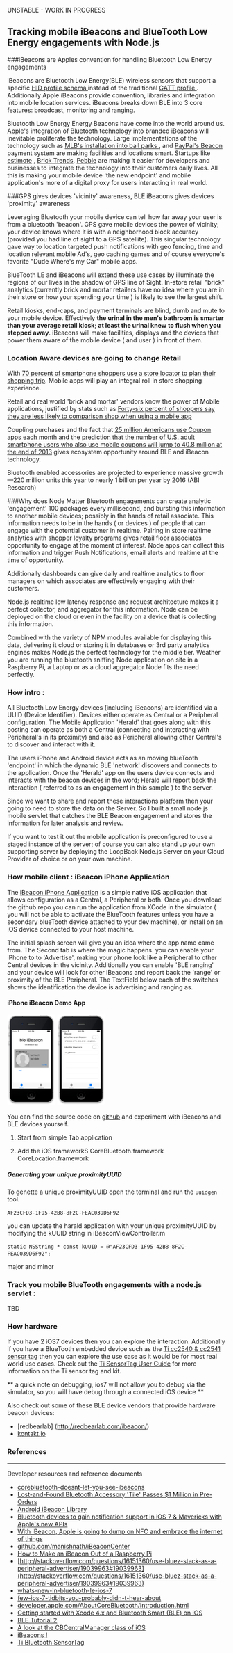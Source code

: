 
UNSTABLE - WORK IN PROGRESS


Tracking mobile iBeacons and BlueTooth Low Energy engagements with Node.js
--

###iBeacons are Apples convention for handling Bluetooth Low Energy engagements

iBeacons are Bluetooth Low Energy(BLE) wireless sensors that support a specific [HID profile schema ](https://developer.bluetooth.org/TechnologyOverview/Pages/HID.aspx) instead of the traditional [GATT profile ](http://en.wikipedia.org/wiki/Bluetooth_profile#Attribute_Profile_.28ATT.29).  Additionally Apple iBeacons provide convention, libraries and integration into mobile location services.  iBeacons breaks down BLE into 3 core features: broadcast, monitoring and ranging.

Bluetooth Low Energy Energy Beacons have come into the world around us.  Apple's integration of Bluetooth technology into branded iBeacons will inevitable proliferate the technology.  Large implementations of the technology such as [ MLB's installation into ball parks ](http://techcrunch.com/2013/09/29/mlbs-ibeacon-experiment-may-signal-a-whole-new-ball-game-for-location-tracking/), and [PayPal's Beacon ](https://www.paypal.com/us/webapps/mpp/beacon ) payment system are making facilities and locations smart. Startups like [estimote](http://estimote.com) , [Brick Trends](http://bricktrends.com), [Pebble](http://pebble.com) are making it easier for developers and businesses to integrate the technology into their customers daily lives.  All this is making your mobile device 'the new endpoint' and mobile application's more of a digital proxy for users interacting in real world.

###GPS gives devices 'vicinity' awareness, BLE iBeacons gives devices 'proximity' awareness

Leveraging Bluetooth your mobile device can tell how far away your user is from a bluetooth 'beacon'.  GPS gave mobile devices the power of vicinity; your device knows where it is with a neighborhood block accuracy (provided you had line of sight to a GPS satellite).  This singular technology gave way to location targeted push notifications with geo fencing, time and location relevant mobile Ad's, geo caching games and of course everyone's favorite "Dude Where's my Car" mobile apps.

BlueTooth LE and iBeacons will extend these use cases by illuminate the regions of our lives in the shadow of GPS line of Sight.  In-store retail "brick" analytics (currently brick and mortar retailers have no idea where you are in their store or how your spending your time ) is likely to see the largest shift.

Retail kiosks, end-caps, and payment terminals are blind, dumb and mute to your mobile device.  Effectively **the urinal in the men's bathroom is smarter than your average retail kiosk; at least the urinal knew to flush when you stepped away**. iBeacons will make facilities, displays and the devices that power them aware of the mobile device ( and user ) in front of them.

### Location Aware devices are going to change Retail

With [70 percent of smartphone shoppers use a store locator to plan their shopping trip](http://www.nielsen.com/us/en/newswire/2013/a-mobile-shoppers-journey--from-the-couch-to-the-store--and-back.html).  Mobile apps will play an integral roll in store shopping experience.

Retail and real world 'brick and mortar' vendors know the power of Mobile applications, justified by stats such as [Forty-six percent of shoppers say they are less likely to comparison shop when using a mobile app](http://www.comscore.com/Insights/Presentations_and_Whitepapers/2013/Choices_Channels_and_Convenience_Enhancing_the_Online_Shopping_Experience)

Coupling purchases and the fact that [25 million Americans use Coupon apps each month](https://www.npd.com/wps/portal/npd/us/news/press-releases/pr_120523/) and the [prediction that the number of U.S. adult smartphone users who also use mobile coupons will jump to 40.8 million at the end of 2013](http://www.emarketer.com/Article/Digital-Coupons-Mobile-Give-Cheapskates-Staying-Power/1009847#Jy3uKPRgRE7lZiuJ.99) gives ecosystem opportunity around BLE and iBeacon technology.

Bluetooth enabled accessories are projected to experience massive growth—220 million units this year to nearly 1 billion per year by 2016 (ABI Research)

###Why does Node Matter
Bluetooth engagements can create analytic 'engagement' 100 packages every millisecond, and bursting this information to another mobile devices; possibly in the hands of retail associate. This information needs to be in the hands ( or devices ) of people that can engage with the potential customer in realtime.  Pairing in store realtime analytics with shopper loyalty programs gives retail floor associates opportunity to engage at the moment of interest.  Node apps can collect this information and trigger Push Notifications, email alerts and realtime at the time of opportunity.

Additionally dashboards can give daily and realtime analytics to floor managers on which associates are effectively engaging with their customers. 

Node.js realtime low latency response and request architecture makes it a perfect collector, and aggregator for this information.  Node can be deployed on the cloud or even in the facility on a device that is collecting this information. 

Combined with the variety of NPM modules available for displaying this data, delivering it cloud or storing it in databases or 3rd party analytics engines makes Node.js the perfect technology for the middle tier. Weather you are running the bluetooth sniffing Node application on site in a Raspberry Pi, a Laptop or as a cloud aggregator Node fits the need perfectly.

### How intro :

All Bluetooth Low Energy devices (including iBeacons) are identified via a UUID (Device Identifier).  Devices either operate as Central or  a Peripheral configuration.  The Mobile Application 'Herald' that goes along with this posting can operate as both a Central (connecting and interacting with Peripheral's in its proximity) and also as Peripheral allowing other Central's to discover and interact with it.

The users iPhone and Android device acts as an moving blueTooth 'endpoint' in which the dynamic BLE 'network' discovers and connects to the application.  Once the 'Herald' app on the users device connects and interacts with the beacon devices in the word; Herald will report back the interaction ( referred to as an engagement in this sample ) to the server.

Since we want to share and report these interactions platform then your going to need to store the data on the Server.  So I built a small node.js mobile servlet that catches the BLE Beacon engagement and stores the information for later analysis and review.

If you want to test it out the mobile application is preconfigured to use a staged instance of the server; of course you can also stand up your own supporting server by deploying the LoopBack Node.js Server on your Cloud Provider of choice or on your own machine.

### How mobile client : iBeacon iPhone Application

The [iBeacon iPhone Application](/client-iphone) is a simple native iOS application that allows configuration as a Central, a Peripheral or both. Once you download the github repo you can run the application from XCode in the simulator ( you will not be able to activate the BlueTooth features unless you have a secondary blueTooth device attached to your dev machine), or install on an iOS device connected to your host machine.

The initial splash screen will give you an idea where the app name came from.  The Second tab is where the magic happens.  you can enable your iPhone to to 'Advertise', making your phone look like a Peripheral to other Central devices in the vicinity.   Additionally you can enable 'BLE ranging' and your device will look for other iBeacons and report back the 'range' or proximity of the BLE Peripheral. The TextField below each of the switches shows the identification the device is advertising and ranging as.

#### iPhone iBeacon Demo App

<img src="./screenshots/image1.png" alt="tab Home" height="209">
<img src="./screenshots/image2.png" alt="tab Home" height="209">

You can find the source code on [github](http://github.com/mschmulen/tracking-bluetooth-ibeacons-with-node) and experiment with iBeacons and BLE devices yourself.

1. Start from simple Tab application

2. Add the iOS frameworkS
    	CoreBluetooth.framework
		CoreLocation.framework	
		
##### Generating your unique proximityUUID

To genette a unique proximityUUID open the terminal and run the ```uuidgen``` tool.

```
AF23CFD3-1F95-42B8-8F2C-FEAC039D6F92
```

you can update the harald application with your unique proximityUUID by modifying the kUUID string in iBeaconViewController.m

```
static NSString * const kUUID = @"AF23CFD3-1F95-42B8-8F2C-FEAC039D6F92";
```

major and minor

### Track you mobile BlueTooth engagements with a node.js servlet :

TBD 

### How hardware

If you have 2 iOS7 devices then you can explore the interaction.  Additionally if you have a BlueTooth embedded device such as the 
[Ti cc2540 & cc2541 sensor tag](http://www.ti.com/ww/en/wireless_connectivity/sensortag/index.shtml?DCMP=sensortag&HQS=sensortag-bn) then you can explore the use case as it would be for most real world use cases. Check out the [Ti SensorTag User Guide](http://processors.wiki.ti.com/index.php/SensorTag_User_Guide) for more information on the Ti sensor tag and kit.

** a quick note on debugging, ios7 will not allow you to debug via the simulator, so you will have debug through a connected iOS device **

Also check out some of these BLE device vendors that provide hardware beacon devices:

- [redbearlab] (http://redbearlab.com/ibeacon/)
- [kontakt.io](http://kontakt.io/)

### References 

---

Developer resources and reference documents

- [corebluetooth-doesnt-let-you-see-ibeacons](http://developer.radiusnetworks.com/2013/10/21/corebluetooth-doesnt-let-you-see-ibeacons.html)
- [Lost-and-Found Bluetooth Accessory 'Tile' Passes $1 Million in Pre-Orders](http://www.macrumors.com/2013/07/15/lost-and-found-bluetooth-accessory-tile-passes-1-million-in-pre-orders/)
- [Android iBeacon Library](http://developer.radiusnetworks.com/ibeacon/android/)
- [Bluetooth devices to gain notification support in iOS 7 & Mavericks with Apple's new APIs](http://appleinsider.com/articles/13/06/13/bluetooth-devices-to-gain-notification-support-in-ios-7-mavericks-with-apples-new-apis)
- [With iBeacon, Apple is going to dump on NFC and embrace the internet of things](http://gigaom.com/2013/09/10/with-ibeacon-apple-is-going-to-dump-on-nfc-and-embrace-the-internet-of-things/)
- [github.com/manishnath/iBeaconCenter](https://github.com/manishnath/iBeaconCenter)
- [How to Make an iBeacon Out of a Raspberry Pi](http://developer.radiusnetworks.com/2013/10/09/how-to-make-an-ibeacon-out-of-a-raspberry-pi.html)
- [http://stackoverflow.com/questions/16151360/use-bluez-stack-as-a-peripheral-advertiser/19039963#19039963](http://stackoverflow.com/questions/16151360/use-bluez-stack-as-a-peripheral-advertiser/19039963#19039963)
- [whats-new-in-bluetooth-le-ios-7](http://www.doubleencore.com/2013/09/whats-new-in-bluetooth-le-ios-7/)
- [few-ios-7-tidbits-you-probably-didn-t-hear-about](http://blog.greggant.com/post/62060213476/a-few-ios-7-tidbits-you-probably-didn-t-hear-about)
- [developer.apple.com/AboutCoreBluetooth/Introduction.html](https://developer.apple.com/library/ios/documentation/NetworkingInternetWeb/Conceptual/CoreBluetooth_concepts/AboutCoreBluetooth/Introduction.html#//apple_ref/doc/uid/TP40013257-CH1-SW1)
- [Getting started with Xcode 4.x and Bluetooth Smart (BLE) on iOS](http://web.stalliance.no/blelogg/?page_id=52)
- [BLE Tutorial 2](http://web.stalliance.no/blelogg/?page_id=180)
- [A look at the CBCentralManager class of iOS](http://web.stalliance.no/blelogg/?page_id=131)
- [iBeacons !](http://web.stalliance.no/blelogg/?p=269)
- [Ti Bluetooth SensorTag ](http://processors.wiki.ti.com/index.php/Bluetooth_SensorTag?DCMP=lprf-stdroid&HQS=lprf-stdroid-pr-wiki1)


